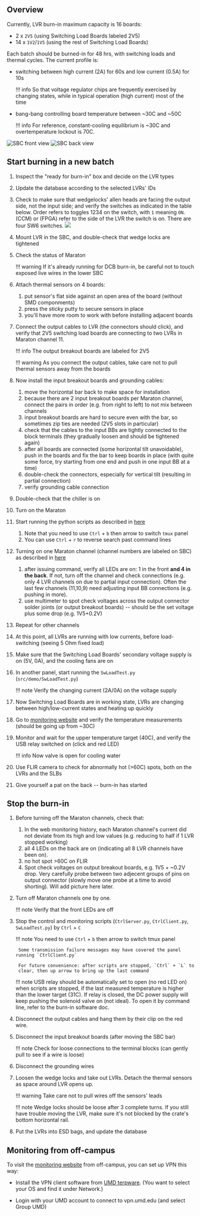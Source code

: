 ## Overview

Currently, LVR burn-in maximum capacity is 16 boards:

- 2 x `2V5` (using Switching Load Boards labeled 2V5)
- 14 x `1V2`/`1V5` (using the rest of Switching Load Boards)

Each batch should be burned-in for 48 hrs, with switching loads and thermal cycles. The current profile is:

- switching between high current (2A) for 60s and low current (0.5A) for 10s
    
    !!! info
        So that voltage regulator chips are frequently exercised by changing
          states, while in typical operation (high current) most of the time

- bang-bang controlling board temperature between ~30C and ~50C

    !!! info
        For reference, constant-cooling equilibrium is ~30C and overtemperature lockout is 70C.

![SBC front view](SBC_front.jpg)
![SBC back view](SBC_back.jpg)


## Start burning in a new batch

1. Inspect the "ready for burn-in" box and decide on the LVR types
2. Update the database according to the selected LVRs' IDs
3. Check to make sure that wedgelocks' allen heads are facing the output side, not the input side; and verify the switches as indicated in the table below. Order refers to toggles 1234 on the switch, with `1` meaning `ON`. (CCM) or (FPGA) refer to the side of the LVR the switch is on. There are four SW6 switches.
    ![](../../lvr/lvr_qa/table_switches.png)
4. Mount LVR in the SBC, and double-check that wedge locks are tightened
5. Check the status of Maraton 

    !!! warning
        If it's already running for DCB burn-in, be careful not to touch exposed live wires in the lower SBC

6. Attach thermal sensors on 4 boards:
    1. put sensor's flat side against an open area of the board (without SMD componments)
    2. press the sticky putty to secure sensors in place
    3. you'll have more room to work with before installing adjacent boards

7. Connect the output cables to LVR (the connectors should click), and verify that 2V5 switching load boards are connecting to two LVRs in Maraton channel 11. 

    !!! info
        The output breakout boards are labeled for 2V5
        
    !!! warning
        As you connect the output cables, take care not to pull thermal sensors away from the boards

8. Now install the input breakout boards and grounding cables:
    1. move the horizontal bar back to make space for installation
    2. because there are 2 input breakout boards per Maraton channel, connect
        the pairs in order (e.g. from right to left) to not mix between channels
    3. input breakout boards are hard to secure even with the bar, so sometimes zip ties are needed (2V5 slots in particular)
    4. check that the cables to the input BBs are tightly connected to the block terminals (they gradually loosen and should be tightened again)
    5. after all boards are connected (some horizontal tilt unavoidable), push in the boards and fix the bar to keep boards in place (with quite some force, try starting from one end and push in one input BB at a time) 
    6. double-check the connectors, especially for vertical tilt (resulting in partial connection)
    7. verify grounding cable connection

9. Double-check that the chiller is on
10. Turn on the Maraton

11. Start running the python scripts as described in [here](../burnin_sw_setup.md#scripts-to-run-on-the-raspberry-pi)
    1. Note that you need to use `Ctrl` + `b` then arrow to switch `tmux` panel
    2. You can use `Ctrl` + `r` to reverse search past command lines

12. Turning on one Maraton channel (channel numbers are labeled on SBC) as described in [here](../burnin_sw_setup.md#controlling-the-psu-maraton-with-curl)
    1. after issuing command, verify all LEDs are on: 1 in the front **and 4 in the back**. If not, turn off the channel and check connections (e.g. only 4 LVR channels on due to partial input connection). Often the last few channels (11,10,9) need adjusting input BB connections (e.g. pushing in more).  
    2. use multimeter to spot check voltages across the output connector solder joints (or output breakout boards) -- should be the set voltage plus some drop (e.g. 1V5+0.2V)

13. Repeat for other channels
14. At this point, all LVRs are running with low currents, before load-switching (seeing 5 Ohm fixed load)
15. Make sure that the Switching Load Boards' secondary voltage supply is on
    (5V, 0A), and the cooling fans are on

16. In another panel, start running the `SwLoadTest.py` (`src/demo/SwLoadTest.py`)

    !!! note
        Verify the changing current (2A/0A) on the voltage supply

17. Now Switching Load Boards are in working state, LVRs are changing between
    high/low-current states and heating up quickly
18. Go to [monitoring website](http://129.2.92.92:56789/DVApp) and verify the temperature
    measurements (should be going up from ~30C)

19. Monitor and wait for the upper temperature target (40C), and verify the USB
    relay switched on (click and red LED)

    !!! info
        Now valve is open for cooling water

20. Use FLIR camera to check for abnormally hot (>60C) spots, both on the LVRs and the SLBs
21. Give yourself a pat on the back -- burn-in has started


## Stop the burn-in

1. Before turning off the Maraton channels, check that:
    1. In the web monitoring history, each Maraton channel's current did not deviate from its high and low values (e.g. reducing to half if 1 LVR stopped working)
    2. all 4 LEDs on the back are on (indicating all 8 LVR channels have been on).
    3. no hot spot >60C on FLIR
    4. Spot check voltages on output breakout boards, e.g. 1V5 + ~0.2V drop. Very carefully probe between two adjecent groups of pins on output connector (slowly move one probe at a time to avoid shorting). Will add picture here later.    

2. Turn off Maraton channels one by one.

    !!! note
        Verify that the front LEDs are off

3. Stop the control and monitoring scripts (`CtrlServer.py`, `CtrlClient.py`, `SwLoadTest.py`) by `Ctrl` + `C`

    !!! note
        You need to use `Ctrl` + `b` then arrow to switch tmux panel
        
        Some transmission failure messages may have covered the panel running `CtrlClient.py`

        For future convenience: after scripts are stopped, `Ctrl` + `L` to
        clear, then up arrow to bring up the last command
    
    !!! note 
        USB relay should be automatically set to open (no red LED on) when scripts are stopped, if the last measured temperature is higher than the lower target (31C). 
        If relay is closed, the DC power supply will keep pushing the solenoid valve on (not ideal). To open it by command line, refer to the burn-in software doc. 

4. Disconnect the output cables and hang them by their clip on the red wire.

5. Disconnect the input breakout boards (after moving the SBC bar)

    !!! note
        Check for loose connections to the terminal blocks (can gently pull to see if a wire is loose)

6. Disconnect the grounding wires

7. Loosen the wedge locks and take out LVRs. Detach the thermal sensors as space around LVR opens up.  

    !!! warning
        Take care not to pull wires off the sensors' leads
        
    !!! note
        Wedge locks should be loose after 3 complete turns. 
        If you still have trouble moving the LVR, make sure it's not blocked by the crate's bottom horizontal rail. 

8. Put the LVRs into ESD bags, and update the database

## Monitoring from off-campus

To visit the [monitoring website](http://129.2.92.92:56789/DVApp) from off-campus, you can set up VPN this way:

- Install the VPN client software from [UMD terpware](https://terpware.umd.edu/Windows/title/1840). (You want to select your OS and find it under Network.) 

- Login with your UMD account to connect to vpn.umd.edu (and select Group UMD)
